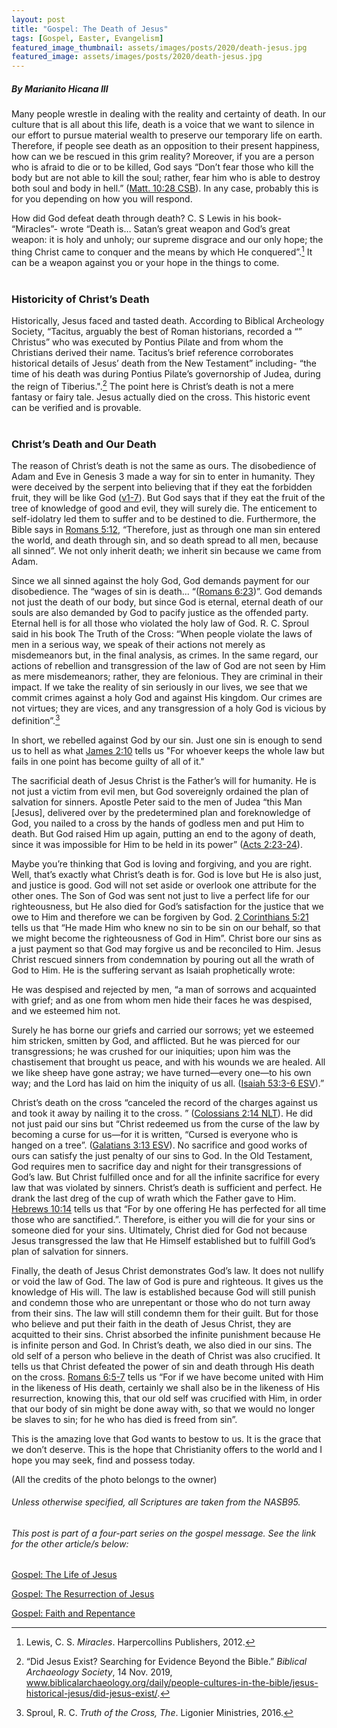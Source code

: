 ```yaml
---
layout: post
title: "Gospel: The Death of Jesus"
tags: [Gospel, Easter, Evangelism]
featured_image_thumbnail: assets/images/posts/2020/death-jesus.jpg
featured_image: assets/images/posts/2020/death-jesus.jpg
---
```


##### By Marianito Hicana III

Many people wrestle in dealing with the reality and certainty of death. In our culture that is all about this life, death is a voice that we want to silence in our effort to pursue material wealth to preserve our temporary life on earth. Therefore, if people see death as an opposition to their present happiness, how can we be rescued in this grim reality? Moreover, if you are a person who is afraid to die or to be killed, God says “Don’t fear those who kill the body but are not able to kill the soul; rather, fear him who is able to destroy both soul and body in hell.” ([Matt. 10:28 CSB](https://biblia.com/bible/csb/matthew/10/28)). In any case, probably this is for you depending on how you will respond.

<!--more-->

How did God defeat death through death? C. S Lewis in his book- “Miracles”- wrote “Death is… Satan’s great weapon and God’s great weapon: it is holy and unholy; our supreme disgrace and our only hope; the thing Christ came to conquer and the means by which He conquered”.[^1] It can be a weapon against you or your hope in the things to come.<br><br>

### Historicity of Christ’s Death

Historically, Jesus faced and tasted death. According to Biblical Archeology Society, “Tacitus, arguably the best of Roman historians, recorded a “” Christus” who was executed by Pontius Pilate and from whom the Christians derived their name. Tacitus’s brief reference corroborates historical details of Jesus’ death from the New Testament” including- “the time of his death was during Pontius Pilate’s governorship of Judea, during the reign of Tiberius.".[^2] The point here is Christ’s death is not a mere fantasy or fairy tale. Jesus actually died on the cross. This historic event can be verified and is provable.<br><br>



### Christ’s Death and Our Death

The reason of Christ’s death is not the same as ours. The disobedience of Adam and Eve in Genesis 3 made a way for sin to enter in humanity. They were deceived by the serpent into believing that if they eat the forbidden fruit, they will be like God ([v1-7](https://biblia.com/bible/nasb95/genesis/3/1-7)). But God says that if they eat the fruit of the tree of knowledge of good and evil, they will surely die. The enticement to self-idolatry led them to suffer and to be destined to die. Furthermore, the Bible says in [Romans 5:12](https://biblia.com/bible/nasb95/romans/5/12), “Therefore, just as through one man sin entered the world, and death through sin, and so death spread to all men, because all sinned”. We not only inherit death; we inherit sin because we came from Adam.

Since we all sinned against the holy God, God demands payment for our disobedience. The “wages of sin is death... “([Romans 6:23](https://biblia.com/bible/nasb95/romans/6/23))”. God demands not just the death of our body, but since God is eternal, eternal death of our souls are also demanded by God to pacify justice as the offended party. Eternal hell is for all those who violated the holy law of God. R. C. Sproul said in his book The Truth of the Cross:
“When people violate the laws of men in a serious way, we speak of their actions not merely as misdemeanors but, in the final analysis, as crimes. In the same regard, our actions of rebellion and transgression of the law of God are not seen by Him as mere misdemeanors; rather, they are felonious. They are criminal in their impact. If we take the reality of sin seriously in our lives, we see that we commit crimes against a holy God and against His kingdom. Our crimes are not virtues; they are vices, and any transgression of a holy God is vicious by definition”.[^3]

In short, we rebelled against God by our sin. Just one sin is enough to send us to hell as what [James 2:10](https://biblia.com/bible/nasb95/james/2/10) tells us "For whoever keeps the whole law but fails in one point has become guilty of all of it."

The sacrificial death of Jesus Christ is the Father’s will for humanity. He is not just a victim from evil men, but God sovereignly ordained the plan of salvation for sinners. Apostle Peter said to the men of Judea “this Man [Jesus], delivered over by the predetermined plan and foreknowledge of God, you nailed to a cross by the hands of godless men and put Him to death. But God raised Him up again, putting an end to the agony of death, since it was impossible for Him to be held in its power” ([Acts 2:23-24](https://biblia.com/bible/nasb95/acts/2/23-24)).

Maybe you’re thinking that God is loving and forgiving, and you are right. Well, that’s exactly what Christ’s death is for. God is love but He is also just, and justice is good. God will not set aside or overlook one attribute for the other ones. The Son of God was sent not just to live a perfect life for our righteousness, but He also died for God’s satisfaction for the justice that we owe to Him and therefore we can be forgiven by God. [2 Corinthians 5:21](https://biblia.com/bible/nasb95/2-corinthians/5/21) tells us that “He made Him who knew no sin to be sin on our behalf, so that we might become the righteousness of God in Him”. Christ bore our sins as a just payment so that God may forgive us and be reconciled to Him. Jesus Christ rescued sinners from condemnation by pouring out all the wrath of God to Him. He is the suffering servant as Isaiah prophetically wrote:

He was despised and rejected by men,
“a man of sorrows and acquainted with grief;
and as one from whom men hide their faces
he was despised, and we esteemed him not.

Surely he has borne our griefs
and carried our sorrows;
yet we esteemed him stricken,
smitten by God, and afflicted.
But he was pierced for our transgressions;
he was crushed for our iniquities;
upon him was the chastisement that brought us peace,
and with his wounds we are healed.
All we like sheep have gone astray;
we have turned—every one—to his own way;
and the Lord has laid on him
the iniquity of us all. ([Isaiah 53:3-6 ESV](https://biblia.com/bible/esv/isaiah/53/3-6)).”

Christ’s death on the cross “canceled the record of the charges against us and took it away by nailing it to the cross. ” ([Colossians 2:14 NLT](https://biblia.com/bible/nlt/colossians/2/14)). He did not just paid our sins but “Christ redeemed us from the curse of the law by becoming a curse for us—for it is written, “Cursed is everyone who is hanged on a tree”. ([Galatians 3:13 ESV](https://biblia.com/bible/esv/galatians/3/13)). No sacrifice and good works of ours can satisfy the just penalty of our sins to God. In the Old Testament, God requires men to sacrifice day and night for their transgressions of God’s law. But Christ fulfilled once and for all the infinite sacrifice for every law that was violated by sinners. Christ’s death is sufficient and perfect. He drank the last dreg of the cup of wrath which the Father gave to Him. [Hebrews 10:14](https://biblia.com/bible/nasb95/hebrews/10/14) tells us that “For by one offering He has perfected for all time those who are sanctified.”. Therefore, is either you will die for your sins or someone died for your sins. Ultimately, Christ died for God not because Jesus transgressed the law that He Himself established but to fulfill God’s plan of salvation for sinners.

Finally, the death of Jesus Christ demonstrates God’s law. It does not nullify or void the law of God. The law of God is pure and righteous. It gives us the knowledge of His will. The law is established because God will still punish and condemn those who are unrepentant or those who do not turn away from their sins. The law will still condemn them for their guilt. But for those who believe and put their faith in the death of Jesus Christ, they are acquitted to their sins. Christ absorbed the infinite punishment because He is infinite person and God. In Christ’s death, we also died in our sins. The old self of a person who believe in the death of Christ was also crucified. It tells us that Christ defeated the power of sin and death through His death on the cross. [Romans 6:5-7](https://biblia.com/bible/nasb95/romans/6/5-7) tells us “For if we have become united with Him in the likeness of His death, certainly we shall also be in the likeness of His resurrection, knowing this, that our old self was crucified with Him, in order that our body of sin might be done away with, so that we would no longer be slaves to sin; for he who has died is freed from sin”.

This is the amazing love that God wants to bestow to us. It is the grace that we don’t deserve. This is the hope that Christianity offers to the world and I hope you may seek, find and possess today.

(All the credits of the photo belongs to the owner)

[^1]: Lewis, C. S. *Miracles*. Harpercollins Publishers, 2012.
[^2]: “Did Jesus Exist? Searching for Evidence Beyond the Bible.” *Biblical Archaeology Society*, 14 Nov. 2019, www.biblicalarchaeology.org/daily/people-cultures-in-the-bible/jesus-historical-jesus/did-jesus-exist/.
[^3]: Sproul, R. C. *Truth of the Cross, The*. Ligonier Ministries, 2016.



###### Unless otherwise specified, all Scriptures are taken from the NASB95.

###### This post is part of a four-part series on the gospel message. See the link for the other article/s below:

[Gospel: The Life of Jesus](/life-of-jesus)

[Gospel: The Resurrection of Jesus](/resurrection-of-jesus)

[Gospel: Faith and Repentance](/faith-and-repentance)